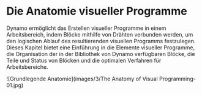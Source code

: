 # Die Anatomie visueller Programme

Dynamo ermöglicht das Erstellen visueller Programme in einem Arbeitsbereich, indem Blöcke mithilfe von Drähten verbunden werden, um den logischen Ablauf des resultierenden visuellen Programms festzulegen. Dieses Kapitel bietet eine Einführung in die Elemente visueller Programme, die Organisation der in der Bibliothek von Dynamo verfügbaren Blöcke, die Teile und Status von Blöcken und die optimalen Verfahren für Arbeitsbereiche.

!\[Grundlegende Anatomie]\(images/3/The Anatomy of Visual Programming-01.jpg)
